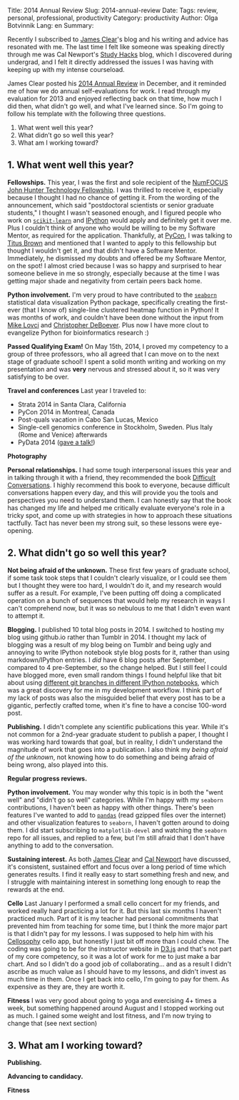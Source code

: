 Title: 2014 Annual Review
Slug: 2014-annual-review
Date: 
Tags: review, personal, professional, productivity
Category: productivity
Author: Olga Botvinnik
Lang: en
Summary: 

Recently I subscribed to [James Clear](http://jamesclear.com/)'s blog and his writing and advice has resonated with me. The last time I felt like someone was speaking directly through me was Cal Newport's [Study Hacks](http://calnewport.com/blog/) blog, which I discovered during undergrad, and I felt it directly addressed the issues I was having with keeping up with my intense courseload.

James Clear posted his [2014 Annual Review](http://jamesclear.com/2014-annual-review) in December, and it reminded me of how we do annual self-evaluations for work. I read through my evaluation for 2013 and enjoyed reflecting back on that time, how much I did then, what didn't go well, and what I've learned since. So I'm going to follow his template with the following three questions.

1. What went well this year?
2. What didn’t go so well this year?
3. What am I working toward?

## 1. What went well this year?

**Fellowships.** This year, I was the first and sole recipient of the [NumFOCUS John Hunter Technology Fellowship](http://numfocus.org/news/2014/07/01/john-hunter-technology-fellowship-awarded/). I was thrilled to receive it, especially because I thought I had no chance of getting it. From the wording of the announcement, which said "postdoctoral scientists or senior graduate students," I thought I wasn't seasoned enough, and I figured people who work on [`scikit-learn`](http://scikit-learn.org/stable/) and [IPython](http://ipython.org/) would apply and definitely get it over me. Plus I couldn't think of anyone who would be willing to be my Software Mentor, as required for the application. Thankfully, at [PyCon](https://us.pycon.org/2014/), I was talking to [Titus Brown](https://twitter.com/ctitusbrown) and mentioned that I wanted to apply to this fellowship but thought I wouldn't get it, and that didn't have a Software Mentor. Immediately, he dismissed my doubts and offered be my Software Mentor, on the spot! I almost cried because I was so happy and surprised to hear someone believe in me so strongly, especially because at the time I was getting major shade and negativity from certain peers back home.

**Python involvement.** I'm very proud to have contributed to the [`seaborn`](http://web.stanford.edu/~mwaskom/software/seaborn/index.html) statistical data visualization Python package, specifically creating the first-ever (that I know of) single-line clustered heatmap function in Python! It was months of work, and couldn't have been done without the input from [Mike Lovci](https://twitter.com/mike_t_lovci) and [Christopher DeBoever](https://twitter.com/cdeboever3). Plus now I have more clout to evangelize Python for bioinformatics research :)

**Passed Qualifying Exam!** On May 15th, 2014, I proved my competency to a group of three professors, who all agreed that I can move on to the next stage of graduate school! I spent a solid month writing and working on my presentation and was **very** nervous and stressed about it, so it was very satisfying to be over.

**Travel and conferences** Last year I traveled to:
* Strata 2014 in Santa Clara, California
* PyCon 2014 in Montreal, Canada
* Post-quals vacation in Cabo San Lucas, Mexico
* Single-cell genomics conference in Stockholm, Sweden. Plus Italy (Rome and Venice) afterwards
* PyData 2014 ([gave a talk!](https://www.youtube.com/watch?v=IQksDvFl2_8))

**Photography**

**Personal relationships.** I had some tough interpersonal issues this year and in talking through it with a friend, they recommended the book [Difficult Conversations](http://www.amazon.com/Difficult-Conversations-Discuss-What-Matters/dp/0143118447). I highly recommend this book to everyone, because difficult conversations happen every day, and this will provide you the tools and perspectives you need to understand them. I can honestly say that the book has changed my life and helped me critically evaluate everyone's role in a tricky spot, and come up with strategies in how to approach these situations tactfully. Tact has never been my strong suit, so these lessons were eye-opening.

## 2. What didn't go so well this year?

**Not being afraid of the unknown.** These first few years of graduate school, if some task took steps that I couldn't clearly visualize, or I could see them but I thought they were too hard, I wouldn't do it, and my research would suffer as a result. For example, I've been putting off doing a complicated operation on a bunch of sequences that would help my research in ways I can't comprehend now, but it was so nebulous to me that I didn't even want to attempt it.

**Blogging.** I published 10 total blog posts in 2014. I switched to hosting my blog using github.io rather than Tumblr in 2014. I thought my lack of blogging was a result of my blog being on Tumblr and being ugly and annoying to write IPython notebook style blog posts for it, rather than using markdown/IPython entries. I *did* have 6 blog posts after September, compared to 4 pre-September, so the change helped. But I still feel I could have blogged more, even small random things I found helpful like that bit about using [different git branches in different IPython notebooks](http://blog.olgabotvinnik.com/different-branches-different-ipython-notebooks-.html), which was a great discovery for me in my development workflow. I think part of my lack of posts was also the misguided belief that every post has to be a gigantic, perfectly crafted tome, when it's fine to have a concise 100-word post.

**Publishing.** I didn't complete any scientific publications this year. While it's not common for a 2nd-year graduate student to publish a paper, I thought I was working hard towards that goal, but in reality, I didn't understand the magnitude of work that goes into a publication. I also think my *being afraid of the unknown*, not knowing how to do something and being afraid of being wrong, also played into this.

**Regular progress reviews.** 

**Python involvement.** You may wonder why this topic is in both the "went well" and "didn't go so well" categories. While I'm happy with my `seaborn` contributions, I haven't been as happy with other things. There's been features I've wanted to add to [`pandas`](http://pandas.pydata.org/) (read gzipped files over the internet) and other visualization features to `seaborn`, I haven't gotten around to doing them. I did start subscribing to `matplotlib-devel` and watching the `seaborn` repo for all issues, and replied to a few, but I'm still afraid that I don't have anything to add to the conversation.

**Sustaining interest.** As both [James Clear](http://jamesclear.com/stay-focused) and [Cal Newport](http://calnewport.com/blog/2009/06/22/on-the-value-of-hard-focus/) have discussed, it's consistent, sustained effort and focus over a long period of time which generates results. I find it really easy to start something fresh and new, and I struggle with maintaining interest in something long enough to reap the rewards at the end.

**Cello** Last January I performed a small cello concert for my friends, and worked really hard practicing a lot for it. But this last six months I haven't practiced much. Part of it is my teacher had personal commitments that prevented him from teaching for some time, but I think the more major part is that I didn't pay for my lessons. I was supposed to help him with his [Cellosophy](http://www.celloloftmusic.com/cellosophy/) cello app, but honestly I just bit off more than I could chew. The coding was going to be for the instructor website in [D3.js](http://d3js.org/) and that's not part of my core competency, so it was a lot of work for me to just make a bar chart. And so I didn't do a good job of collaborating... and as a result I didn't ascribe as much value as I should have to my lessons, and didn't invest as much time in them. Once I get back into cello, I'm going to pay for them. As expensive as they are, they are worth it.

**Fitness** I was very good about going to yoga and exercising 4+ times a week, but something happened around August and I stopped working out as much. I gained some weight and lost fitness, and I'm now trying to change that (see next section)

## 3. What am I working toward?

**Publishing.**

**Advancing to candidacy.**

**Fitness**